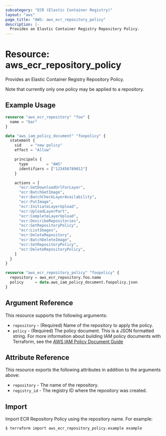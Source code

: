 ```yaml
---
subcategory: "ECR (Elastic Container Registry)"
layout: "aws"
page_title: "AWS: aws_ecr_repository_policy"
description: |-
  Provides an Elastic Container Registry Repository Policy.
---
```


# Resource: aws_ecr_repository_policy

Provides an Elastic Container Registry Repository Policy.

Note that currently only one policy may be applied to a repository.

## Example Usage

```terraform
resource "aws_ecr_repository" "foo" {
  name = "bar"
}

data "aws_iam_policy_document" "foopolicy" {
  statement {
    sid    = "new policy"
    effect = "Allow"

    principals {
      type        = "AWS"
      identifiers = ["123456789012"]
    }

    actions = [
      "ecr:GetDownloadUrlForLayer",
      "ecr:BatchGetImage",
      "ecr:BatchCheckLayerAvailability",
      "ecr:PutImage",
      "ecr:InitiateLayerUpload",
      "ecr:UploadLayerPart",
      "ecr:CompleteLayerUpload",
      "ecr:DescribeRepositories",
      "ecr:GetRepositoryPolicy",
      "ecr:ListImages",
      "ecr:DeleteRepository",
      "ecr:BatchDeleteImage",
      "ecr:SetRepositoryPolicy",
      "ecr:DeleteRepositoryPolicy",
    ]
  }
}

resource "aws_ecr_repository_policy" "foopolicy" {
  repository = aws_ecr_repository.foo.name
  policy     = data.aws_iam_policy_document.foopolicy.json
}
```

## Argument Reference

This resource supports the following arguments:

* `repository` - (Required) Name of the repository to apply the policy.
* `policy` - (Required) The policy document. This is a JSON formatted string. For more information about building IAM policy documents with Terraform, see the [AWS IAM Policy Document Guide](https://learn.hashicorp.com/terraform/aws/iam-policy)

## Attribute Reference

This resource exports the following attributes in addition to the arguments above:

* `repository` - The name of the repository.
* `registry_id` - The registry ID where the repository was created.

## Import

Import ECR Repository Policy using the repository name. For example:

```
$ terraform import aws_ecr_repository_policy.example example
```
